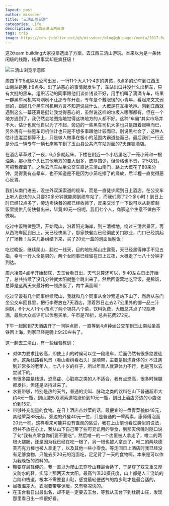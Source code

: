 ```yaml
---
layout: post
author: missdeer
title: "三清山两日游"
categories: Life
description: 江西三清山两日游
tags: trip
image: https://cdn.jsdelivr.net/gh/missdeer/blog@gh-pages/media/2017-04-16/main.jpg
---
```


这次team building大家投票选出了方案，去江西三清山游玩。本来以为是一条休闲级的线路，结果事实却是疯狂级！

![三清山浏览示意图](https://cdn.jsdelivr.net/gh/missdeer/blog@gh-pages/media/2017-04-16/main.jpg)

周四下午5点钟从公司出发，一行11个大人1个4岁的男孩，6点多的动车到江西玉山南站是晚上9点多。出了站恶心的事情就发生了，车站出口并没什么出租车，只有大批的黑车，组织活动的同事跟他们谈价钱谈不好，用手机叫了滴滴专车，结果一群黑车司机骂骂咧咧不让那专车开走，专车是个戴眼镜的小青年，看起来文文弱弱的，跟那几个黑车司机用方言不知道说些什么，大概是在互相呛声。刚到江西就遇到这么一幕还真是挺让我觉得恶心的，虽然说这样的垃圾人哪哪都有，但在一个地方遇到了，我仍然会地图炮地觉得这块地方的人都不好。这种“车霸”其实市场并不大，估计也就他自以为了不起，旁边的一些黑车司机大多也只是跟着起哄而已，另外再有一些黑车司机估计也只是不想多事跟他计较而已。别说黑社会了，这种人估计连混混都算不上，只是做人做事在极小的范围内霸道些而已。最后我们一行还是分成一辆专车一辆七座黑车到了玉山县公共汽车站对面的7天连锁酒店。

在酒店草草过了一夜，6点多就起床，下楼在附近一个小店里吃了一笼小笼和一根油条，那小笼个头比其他地方的要大很多，皮厚馅少，但价格也不贵，才5块钱，可把我撑着了。之后去汽车站坐公交车直达三清山南门，路上大概花了80来分钟，晃得我有点晕车，也不知道是不是因为小笼吃撑了的缘故，后半程一直觉得恶心反胃。

我们从南门进去，没坐外双溪索道的缆车，而是一直徒步爬到日上酒店，在公交车上听人说快的人只要30多分钟就能爬到缆车站了，而我们爬了2个多小时！到日上时已经12点多了，旁边卖快餐的都已经收摊了，反来交涉了一下说可以从剩菜剩饭里提供几份快餐出来，毕竟40元一份呢，我们七个人，商家这个生意不做白不做啊。

吃过中饭稍做整理，开始爬山，沿着阳光海岸，到三清福地，绕过三清宫景区，再从西海岸回到日上，天已经快黑了，那家快餐店已经彻底关门歇业，门口已经跳起了广场舞！后来几番纠结下来，买了20元一盒的泡面当晚饭！

吃过晚饭，继续爬山，翻过一线天，目的地杜鹃山庄露营，天已经黑得伸手不见五指，幸亏一行人全是男的，两个女同事已经留在日上过夜，大概走了七八十分钟才到达。

周六凌晨4点半开始起床，去玉台看日出。天气总算还可以，5:40左右日出开始了，总共持续了没几分钟就太阳就整个跳出来了。然后回露营地吃早饭，是稀饭，总算是这两天来最好的一顿热饭了，内牛满面啊！

吃过早饭有几个同事继续爬山，我就和几个同事从金沙索道站下山了，然后从东门坐公交车回县里，把行李寄放在7天酒店，顶着烈日走去2.7公里外的御一品三汁焖锅，6个大人1个小孩点了两个锅共八个菜，饮料免费，大概总共点了12瓶啤酒，最后大众点评可以优惠买单，午市是78折，总共花费272元。

下午一起回到7天酒店开了一间钟点房，一直等到4点钟坐公交车到玉山南站坐高铁回上海，到家已经是晚上9:20左右了。

这一趟去三清山，有一些经验教训：

* 对体力要求比较高，即使上山的时候可以坐一段缆车，后面仍然有很多路要徒步。这条线路看风景（看山看树看石头）是顺带，主要是锻炼身体的:( 不过遇到非常多的老年人，七八十岁的样子，所以年青人就算体力不行，也是可以去尝试下的。
* 有很多路是栈道，恐高症、心脏病之类的人不适合，我有点恐高，很多时候腿都发抖，但还是坚持过来了。
* 水要带够，特别是热的天气，普通的尖叫、脉动之类的饮料在山下普通超市大约4元一瓶，到山腰外双溪索道站涨价到10元一瓶，到日上酒店旁边的小店涨价到15元。
* 带够补充能量的食物。在日上酒店点炒菜的话，最便宜的一盘青菜貌似48元，其他荤菜88元起。旁边的外餐40元一位，只是普通的一荤两素，康师傅泡面20元一桶。这样看来可能并没有直观的感受，我在上山前也看过类似的说法，但并不放在心上，我从山下自己带了些可充饥用的零食，到那天傍晚时随口说了句“我有点零食你们要不要吃”，然后唯一的一个卤蛋被人拿走了，唯二的两根火腿肠，还是因为我已经在吃一根了，另一根也被人拿走了，唯二的两块德芙巧克力棒也被人拿走了，以及其他一些小零食。等走回日上酒店时我已经没有足够食物，只能去买20元的泡面吃，足足背了一天的食物啊，本来是可以作为我晚饭的资料的。
* 鞋要穿最轻便的。我一直以为爬山去穿登山鞋最合适了，于是穿了双又重又厚又防水的鞋。实际上那两天大太阳，最高气温30摄氏度，山上都是人工浇筑的台阶和栈道，根本不需要登山鞋，感觉最轻便透气的跑步鞋才是最合适的。
* 昼夜温差大，衣服要带够保暖，又有够凉快的。
* 在玉台看日出最出名，却不是一定要去玉台，等我从玉台下到杜鹃山庄，发现那里看日出一样很好看。